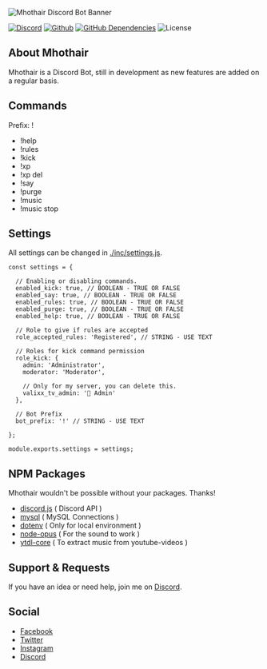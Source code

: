 ![Mhothair Discord Bot Banner](https://i.david-rosseljong.com/mhothair/banner.jpg)

[![Discord](https://img.shields.io/discord/472739529128804362.svg?label=Discord&style=flat-square)](https://discord.gg/mPKqEmT)
[![Github](https://img.shields.io/github/last-commit/davidrosseljong/mhothair.svg?style=flat-square)](https://github.com/DavidRosseljong/mhothair)
[![GitHub Dependencies](https://david-dm.org/davidrosseljong/mhothair.svg)](https://github.com/DavidRosseljong/mhothair)
![License](https://img.shields.io/github/license/davidrosseljong/mhothair.svg?style=flat-square)

## About Mhothair

Mhothair is a Discord Bot, still in development as new features are added on a regular basis.

## Commands

Prefix: !

* !help
* !rules
* !kick
* !xp
* !xp del
* !say
* !purge
* !music
* !music stop

## Settings

All settings can be changed in [./inc/settings.js](https://github.com/DavidRosseljong/mhothair/blob/master/inc/settings.js).

    const settings = {

      // Enabling or disabling commands.
      enabled_kick: true, // BOOLEAN - TRUE OR FALSE
      enabled_say: true, // BOOLEAN - TRUE OR FALSE
      enabled_rules: true, // BOOLEAN - TRUE OR FALSE
      enabled_purge: true, // BOOLEAN - TRUE OR FALSE
      enabled_help: true, // BOOLEAN - TRUE OR FALSE

      // Role to give if rules are accepted
      role_accepted_rules: 'Registered', // STRING - USE TEXT

      // Roles for kick command permission
      role_kick: {
        admin: 'Administrator',
        moderator: 'Moderator',

        // Only for my server, you can delete this.
        valixx_tv_admin: '👑 Admin'
      },

      // Bot Prefix
      bot_prefix: '!' // STRING - USE TEXT

    };

    module.exports.settings = settings;

## NPM Packages

Mhothair wouldn't be possible without your packages. Thanks!

* [discord.js](https://www.npmjs.com/package/discord.js) ( Discord API )
* [mysql](https://www.npmjs.com/package/mysql) ( MySQL Connections )
* [dotenv](https://www.npmjs.com/package/dotenv) ( Only for local environment )
* [node-opus](https://www.npmjs.com/package/node-opus) ( For the sound to work )
* [ytdl-core](https://www.npmjs.com/package/ytdl-core) ( To extract music from youtube-videos )

## Support & Requests

If you have an idea or need help, join me on [Discord](https://discord.gg/mPKqEmT).

## Social

* [Facebook](https://facebook.com/DavidRosseljong)
* [Twitter](https://twitter.com/DavidRosseljong)
* [Instagram](https://instagram.com/davidrosseljong)
* [Discord](https://discord.gg/mPKqEmT)